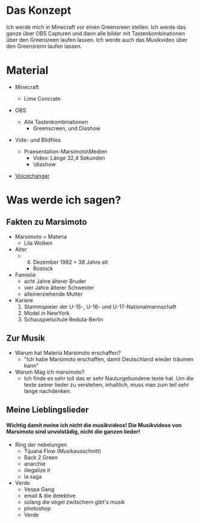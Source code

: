 # Das Konzept

Ich werde mich in Minecraft vor einen Greensreen stellen. Ich werde das ganze über OBS Capturen und dann alle bilder mit Tastenkombinationen über den Greensreen laufen lassen.
Ich werde auch das Musikvideo über den Greensrenn laufen lassen.

# Material

+ Minecraft
  + Lime Concrate


+ OBS
  + Alle Tastenkombinationen
    + Greenscreen, und Diashow


+ Vide- und Bildfiles
    + Praesentation-Marsimoto\Medien
      + Video: Länge 32,4 Sekunden
      +  \diashow

+ [Voicechanger](https://voicechanger.io/voicemaker#!/{%22effects%22:[{%22name%22:%22pitchShift%22,%22params%22:{%22shift%22:0.66}}],%22version%22:1})

# Was werde ich sagen?
## Fakten zu Marsimoto
+ Marsimoto = Materia
  + Lila Wolken
+ Alter
  + 4. Dezember 1982 = 38 Jahre alt
    + Rostock
+ Famielie
  + acht Jahre älterer Bruder
  + vier Jahre älterer Schwester
  + alleinerziehende Mutter
+ Kariere
  1. Stammspieler der U-15-, U-16- und U-17-Nationalmannschaft
  1. Model in NewYork
  1. Schauspielschule Reduta-Berlin
## Zur Musik
+ Warum hat Materia Marsimoto erschaffen?
  + "Ich habe Marsimoto erschaffen, damit Deutschland wieder träumen kann"
+ Warum Mag ich marsimoto?
  + Ich finde es sehr toll das er sehr Nauturgebundene texte hat. Um die texte seiner lieder zu verstehen, inhaltlich, muss man zum teil sehr lange nachdenken.
## Meine Lieblingslieder
#### Wichtig damit meine ich nicht die musikvideos! Die Musikvideos von Marsimoto sind unvolstädig, nicht die ganzen lieder!
+ Ring der nebelungen
  + Tijuana Flow (Musikausschnitt)
  + Back 2 Green
  + anarchie
  + illegalize it
  + la saga
+ Verde
  + Vespa Gang
  + email & die detektive
  + solang die vögel zwitschern gibt's musik
  + photoshop
  + Verde
